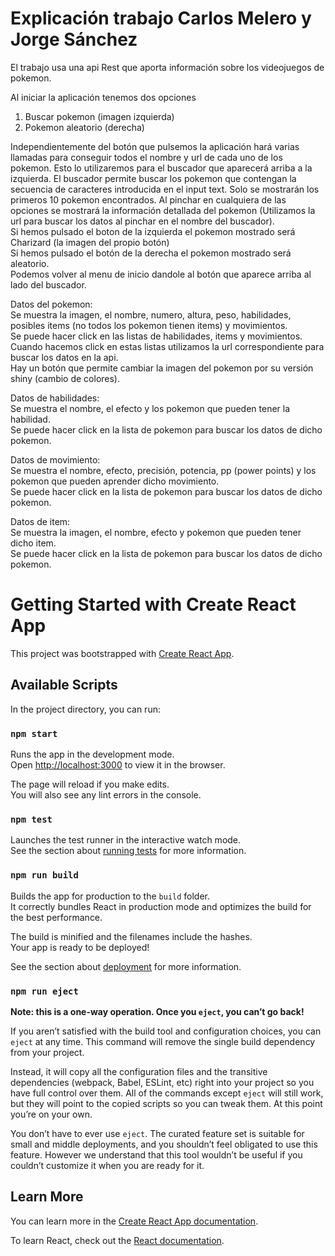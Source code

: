 
# Explicación trabajo Carlos Melero y Jorge Sánchez

El trabajo usa una api Rest que aporta información sobre los videojuegos de pokemon.

Al iniciar la aplicación tenemos dos opciones 
1) Buscar pokemon (imagen izquierda)
2) Pokemon aleatorio (derecha)

Independientemente del botón que pulsemos la aplicación hará varias llamadas para conseguir todos el nombre y url de cada uno de los pokemon. 
Esto lo utilizaremos para el buscador que aparecerá arriba a la izquierda. El buscador permite buscar los pokemon que contengan la secuencia de
caracteres introducida en el input text. Solo se mostrarán los primeros 10 pokemon encontrados. Al pinchar en cualquiera de las opciones se 
mostrará la información detallada del pokemon (Utilizamos la url para buscar los datos al pinchar en el nombre del buscador).\
Si hemos pulsado el boton de la izquierda el pokemon mostrado será Charizard (la imagen del propio botón)\
Si hemos pulsado el botón de la derecha el pokemon mostrado será aleatorio.\
Podemos volver al menu de inicio dandole al botón que aparece arriba al lado del buscador.


Datos del pokemon:\
  Se muestra la imagen, el nombre, numero, altura, peso, habilidades, posibles items (no todos los pokemon tienen items) y movimientos.\
  Se puede hacer click en las listas de habilidades, items y movimientos.\
  Cuando hacemos click en estas listas utilizamos la url correspondiente para buscar los datos en la api.\
  Hay un botón que permite cambiar la imagen del pokemon por su versión shiny (cambio de colores).
  
Datos de habilidades:\
  Se muestra el nombre, el efecto y los pokemon que pueden tener la habilidad.\
  Se puede hacer click en la lista de pokemon para buscar los datos de dicho pokemon.
  
Datos de movimiento:\
  Se muestra el nombre, efecto, precisión, potencia, pp (power points) y los pokemon que pueden aprender dicho movimiento.\
  Se puede hacer click en la lista de pokemon para buscar los datos de dicho pokemon.
  
Datos de item:\
  Se muestra la imagen, el nombre, efecto y pokemon que pueden tener dicho item.\
  Se puede hacer click en la lista de pokemon para buscar los datos de dicho pokemon.
  
  

# Getting Started with Create React App

This project was bootstrapped with [Create React App](https://github.com/facebook/create-react-app).

## Available Scripts

In the project directory, you can run:

### `npm start`

Runs the app in the development mode.\
Open [http://localhost:3000](http://localhost:3000) to view it in the browser.

The page will reload if you make edits.\
You will also see any lint errors in the console.

### `npm test`

Launches the test runner in the interactive watch mode.\
See the section about [running tests](https://facebook.github.io/create-react-app/docs/running-tests) for more information.

### `npm run build`

Builds the app for production to the `build` folder.\
It correctly bundles React in production mode and optimizes the build for the best performance.

The build is minified and the filenames include the hashes.\
Your app is ready to be deployed!

See the section about [deployment](https://facebook.github.io/create-react-app/docs/deployment) for more information.

### `npm run eject`

**Note: this is a one-way operation. Once you `eject`, you can’t go back!**

If you aren’t satisfied with the build tool and configuration choices, you can `eject` at any time. This command will remove the single build dependency from your project.

Instead, it will copy all the configuration files and the transitive dependencies (webpack, Babel, ESLint, etc) right into your project so you have full control over them. All of the commands except `eject` will still work, but they will point to the copied scripts so you can tweak them. At this point you’re on your own.

You don’t have to ever use `eject`. The curated feature set is suitable for small and middle deployments, and you shouldn’t feel obligated to use this feature. However we understand that this tool wouldn’t be useful if you couldn’t customize it when you are ready for it.

## Learn More

You can learn more in the [Create React App documentation](https://facebook.github.io/create-react-app/docs/getting-started).

To learn React, check out the [React documentation](https://reactjs.org/).
